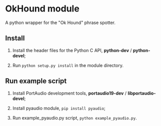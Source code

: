 # OkHound module

A python wrapper for the "Ok Hound" phrase spotter.


## Install

1. Install the header files for the Python C API, **python-dev** / **python-devel**;

2. Run `python setup.py install` in the module directory.


## Run example script

1. Install PortAudio development tools, **portaudio19-dev** / **libportaudio-devel**;

2. Install pyaudio module, `pip install pyaudio`;

3. Run example_pyaudio.py script, `python example_pyaudio.py`.
